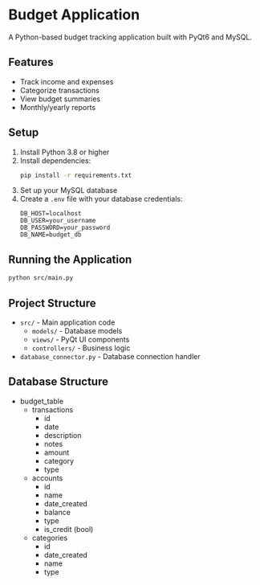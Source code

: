 # Budget Application

A Python-based budget tracking application built with PyQt6 and MySQL.

## Features
- Track income and expenses
- Categorize transactions
- View budget summaries
- Monthly/yearly reports

## Setup
1. Install Python 3.8 or higher
2. Install dependencies:
   ```bash
   pip install -r requirements.txt
   ```
3. Set up your MySQL database
4. Create a `.env` file with your database credentials:
   ```
   DB_HOST=localhost
   DB_USER=your_username
   DB_PASSWORD=your_password
   DB_NAME=budget_db
   ```

## Running the Application
```bash
python src/main.py
```

## Project Structure
- `src/` - Main application code
  - `models/` - Database models
  - `views/` - PyQt UI components
  - `controllers/` - Business logic
- `database_connector.py` - Database connection handler 

## Database Structure
- budget_table
  - transactions
    - id
    - date
    - description
    - notes
    - amount
    - category
    - type
  - accounts
    - id
    - name
    - date_created
    - balance
    - type
    - is_credit (bool)
  - categories
    - id
    - date_created
    - name
    - type